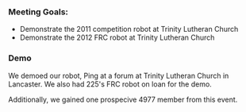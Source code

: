 ### Meeting Goals:
* Demonstrate the 2011 competition robot at Trinity Lutheran Church
* Demonstrate the 2012 FRC robot at Trinity Lutheran Church

### Demo
We demoed our robot, Ping at a forum at Trinity Lutheran Church in Lancaster. We also had 225's FRC robot on loan for the demo.

Additionally, we gained one prospecive 4977 member from this event.